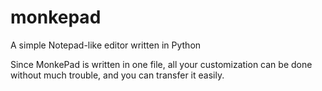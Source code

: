 # monkepad
A simple Notepad-like editor written in Python

Since MonkePad is written in one file, all your customization can be done without much trouble, and you can transfer it easily.

